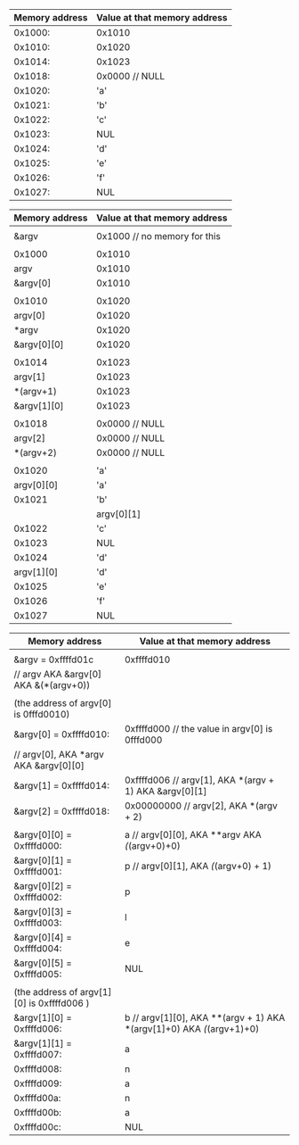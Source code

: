 

| Memory address|    Value at that memory address|
|-----|----|
|0x1000:            | 0x1010                        |
|0x1010:            | 0x1020                        |
|0x1014:            | 0x1023                        |
|0x1018:            | 0x0000 // NULL                |
|0x1020:            | 'a'                           |
|0x1021:            | 'b'                           |
|0x1022:            | 'c'                           |
|0x1023:            | NUL                           |
|0x1024:            | 'd'                           |
|0x1025:            | 'e'                           |
|0x1026:            | 'f'                           |
|0x1027:            | NUL                           |




| Memory address|    Value at that memory address|
|-----|----|
| | |
|&argv              | 0x1000  // no memory for this |
| | |                                               
|0x1000            | 0x1010                        |
|argv               | 0x1010                        |
|&argv[0]           | 0x1010                        |
| | |                                               
|0x1010            | 0x1020                        |
|argv[0]            | 0x1020                        |
|*argv              | 0x1020                        |
|&argv[0][0]        | 0x1020                        |
| | |                                               
|0x1014            | 0x1023                        |
|argv[1]            | 0x1023                        |
|*(argv+1)          | 0x1023                        |
|&argv[1][0]        | 0x1023                        |
| | |                                               
|0x1018            | 0x0000 // NULL                |
|argv[2]            | 0x0000 // NULL                |
|*(argv+2)          | 0x0000 // NULL                |
| | |                                               
|0x1020            | 'a'                           |
|argv[0][0]         | 'a'                           |
|0x1021            | 'b'                           |
||argv[0][1]        |  'b'                          |
|0x1022            | 'c'                           |
|0x1023            | NUL                           |
|0x1024            | 'd'                           |
|argv[1][0]         | 'd'                           |
|0x1025            | 'e'                           |
|0x1026            | 'f'                           |
|0x1027            | NUL                           |


| Memory address|    Value at that memory address|
|-----|----|
| | |
|&argv = 0xffffd01c | 0xffffd010 | // the value in argv is 0ffffd0010
                                   // argv  AKA  &argv[0]  AKA  &(*(argv+0)) |
| | |
|(the address of argv[0] is 0fffd0010)| |
|&argv[0] = 0xffffd010: |0xffffd000 // the value in argv[0] is 0fffd000
                                  // argv[0], AKA *argv       AKA  &argv[0][0]   |
|&argv[1] = 0xffffd014: |0xffffd006 // argv[1], AKA *(argv + 1) AKA  &argv[0][1]|
|&argv[2] = 0xffffd018: |0x00000000 // argv[2], AKA *(argv + 2)|
| | |
|&argv[0][0] = 0xffffd000: |a // argv[0][0], AKA **argv    AKA  *(*(argv+0)+0)  |
|&argv[0][1] = 0xffffd001: |p // argv[0][1], AKA *(*(argv+0) + 1)|
|&argv[0][2] = 0xffffd002: |p|
|&argv[0][3] = 0xffffd003: |l|
|&argv[0][4] = 0xffffd004: |e|
|&argv[0][5] = 0xffffd005: |NUL|
| | |
|(the address of argv[1][0] is 0xffffd006 )| |
|&argv[1][0] = 0xffffd006: |b // argv[1][0], AKA **(argv + 1)  AKA   *(argv[1]+0)  AKA   *(*(argv+1)+0)  |
|&argv[1][1] = 0xffffd007: |a   |
|0xffffd008:| n      |
|0xffffd009:| a     |
|0xffffd00a:| n     |
|0xffffd00b:| a     |
|0xffffd00c:| NUL  |
